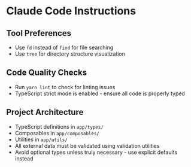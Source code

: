# Claude Code Instructions

## Tool Preferences
- Use `fd` instead of `find` for file searching
- Use `tree` for directory structure visualization

## Code Quality Checks
- Run `yarn lint` to check for linting issues
- TypeScript strict mode is enabled - ensure all code is properly typed

## Project Architecture
- TypeScript definitions in `app/types/`
- Composables in `app/composables/`
- Utilities in `app/utils/`
- All external data must be validated using validation utilities
- Avoid optional types unless truly necessary - use explicit defaults instead